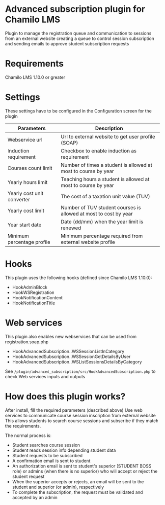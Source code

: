 Advanced subscription plugin for Chamilo LMS
=======================================
Plugin to manage the registration queue and communication to sessions
from an external website creating a queue to control session subscription
and sending emails to approve student subscription requests

# Requirements
Chamilo LMS 1.10.0 or greater

# Settings

These settings have to be configured in the Configuration screen for the plugin

Parameters    | Description
------------- |-------------
Webservice url | Url to external website to get user profile (SOAP)
Induction requirement | Checkbox to enable induction as requirement
Courses count limit | Number of times a student is allowed at most to course by year
Yearly hours limit | Teaching hours a student is allowed at most  to course by year
Yearly cost unit converter | The cost of a taxation unit value (TUV)
Yearly cost limit | Number of TUV student courses is allowed at most to cost by year
Year start date | Date (dd/mm) when the year limit is renewed
Minimum percentage profile | Minimum percentage required from external website profile

# Hooks

This plugin uses the following hooks (defined since Chamilo LMS 1.10.0):

* HookAdminBlock
* HookWSRegistration
* HookNotificationContent
* HookNotificationTitle


# Web services

This plugin also enables new webservices that can be used from registration.soap.php

* HookAdvancedSubscription..WSSessionListInCategory
* HookAdvancedSubscription..WSSessionGetDetailsByUser
* HookAdvancedSubscription..WSListSessionsDetailsByCategory

See `/plugin/advanced_subscription/src/HookAdvancedSubscription.php` to check Web services inputs and outputs

# How does this plugin works?

After install, fill the required parameters (described above)
Use web services to communicate course session inscription from external website
This allows students to search course sessions and subscribe if they match
the requirements.

The normal process is:
* Student searches course session
* Student reads session info depending student data
* Student requests to be subscribed
* A confirmation email is sent to student
* An authorization email is sent to student's superior (STUDENT BOSS role) or admins (when there is no superior) who will accept or reject the student request
* When the superior accepts or rejects, an email will be sent to the student and superior (or admin), respectively
* To complete the subscription, the request must be validated and accepted by an admin
